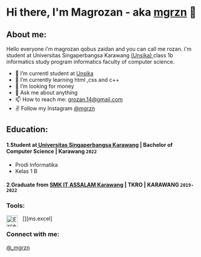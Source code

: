 # Hi there, I'm Magrozan - aka [mgrzn](https://www.instagram.com/_mgrzn/) 👋
## About me:
 Hello everyone i'm magrozan qobus zaidan and you can call me rozan. i'm student at Universitas Singaperbangsa Karawang [ (Unsika) ](https://unsika.ac.id/) class 1b informatics study program informatics faculty of computer science. 
- 🔭 I’m currentl student at [Unsika](https://unsika.ac.id/)
- 🌱 I’m currently learning html ,css and c++
- 🤔 I’m looking for money
- 💬 Ask me about anything
- 📫 How to reach me: grozan.14@gmail.com 
- ✌ Follow my Instagram [@mgrzn](https://www.instagram.com/_mgrzn/)

## Education:

#### 1.Student at[ Universitas Singaperbangsa Karawang](https://unsika.ac.id/) | Bachelor of Computer Science | Karawang `2022`
   - Prodi Informatika
   - Kelas 1 B 
 #### 2.Graduate from [SMK IT ASSALAM Karawang](https://smkitassalam.com/) | TKRO | KARAWANG `2019-2022`

### Tools:


[<img align="left" alt="Excel" width="30px" src="https://is2-ssl.mzstatic.com/image/thumb/Purple126/v4/a8/fd/5a/a8fd5a84-c6f1-355f-3b9f-6e86598efaa3/XCEL.png/1200x630bb.png" style="padding-right:10px;" />][ms.excel]
### Connect with me:

[@_mgrzn](https://instagram.com/_mgrzn)
